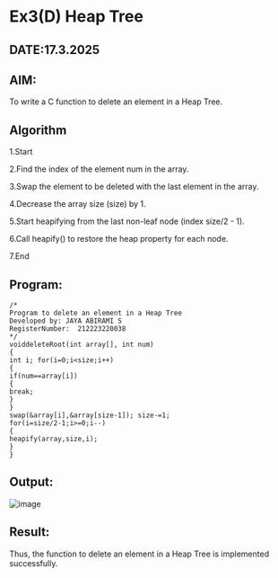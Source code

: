 # Ex3(D) Heap Tree
## DATE:17.3.2025
## AIM:
To write a C function to delete an element in a Heap Tree.

## Algorithm
1.Start

2.Find the index of the element num in the array.

3.Swap the element to be deleted with the last element in the array.

4.Decrease the array size (size) by 1.

5.Start heapifying from the last non-leaf node (index size/2 - 1).

6.Call heapify() to restore the heap property for each node.

7.End 
 
## Program:
```
/*
Program to delete an element in a Heap Tree
Developed by: JAYA ABIRAMI S
RegisterNumber:  212223220038
*/
voiddeleteRoot(int array[], int num)
{
int i; for(i=0;i<size;i++)
{
if(num==array[i])
{
break;
}
}
swap(&array[i],&array[size-1]); size-=1;
for(i=size/2-1;i>=0;i--)
{
heapify(array,size,i);
}
}

```

## Output:
![image](https://github.com/user-attachments/assets/33d2873a-b5e8-43c9-bcb0-fcaef4b68333)



## Result:
Thus, the function to delete an element in a Heap Tree is implemented successfully.
